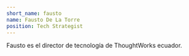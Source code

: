 ```yaml
---
short_name: fausto
name: Fausto De La Torre
position: Tech Strategist
---
```

Fausto es el director de tecnología de ThoughtWorks ecuador.